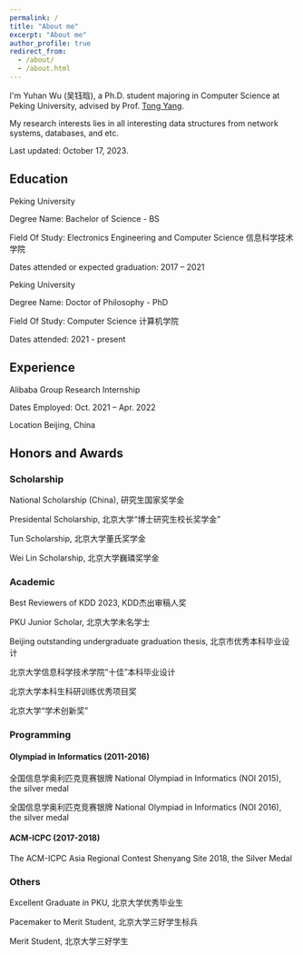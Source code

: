 ```yaml
---
permalink: /
title: "About me"
excerpt: "About me"
author_profile: true
redirect_from: 
  - /about/
  - /about.html
---
```


I'm Yuhan Wu (吴钰晗), a Ph.D. student majoring in Computer Science at Peking University, advised by Prof. [Tong Yang](https://yangtonghome.github.io/). 

My research interests lies in all interesting data structures from network systems, databases, and etc.

Last updated: October 17, 2023.

## Education

Peking University

Degree Name: Bachelor of Science - BS

Field Of Study: Electronics Engineering and Computer Science 信息科学技术学院

Dates attended or expected graduation: 2017 – 2021


Peking University

Degree Name: Doctor of Philosophy - PhD 

Field Of Study: Computer Science 计算机学院

Dates attended: 2021 - present

## Experience

Alibaba Group Research Internship

Dates Employed: Oct. 2021 – Apr. 2022

Location Beijing, China



## Honors and Awards


### Scholarship

National Scholarship (China), 研究生国家奖学金

Presidental Scholarship, 北京大学“博士研究生校长奖学金” 

Tun Scholarship, 北京大学董氏奖学金 

Wei Lin Scholarship, 北京大学巍璘奖学金


### Academic

Best Reviewers of KDD 2023, KDD杰出审稿人奖

PKU Junior Scholar, 北京大学未名学士 

Beijing outstanding undergraduate graduation thesis, 北京市优秀本科毕业设计 

北京大学信息科学技术学院“十佳”本科毕业设计

北京大学本科生科研训练优秀项目奖

北京大学“学术创新奖”





### Programming


#### Olympiad in Informatics (2011-2016)

全国信息学奥利匹克竞赛银牌 National Olympiad in Informatics (NOI 2015), the silver medal

全国信息学奥利匹克竞赛银牌 National Olympiad in Informatics (NOI 2016), the silver medal


#### ACM-ICPC (2017-2018)

The ACM-ICPC Asia Regional Contest Shenyang Site 2018, the Silver Medal


### Others 

Excellent Graduate in PKU, 北京大学优秀毕业生

Pacemaker to Merit Student, 北京大学三好学生标兵

Merit Student, 北京大学三好学生 



